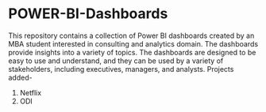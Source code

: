 # POWER-BI-Dashboards
This repository contains a collection of Power BI dashboards created by an MBA student interested in consulting and analytics domain. The dashboards provide insights into a variety of topics. The dashboards are designed to be easy to use and understand, and they can be used by a variety of stakeholders, including executives, managers, and analysts.
Projects added-
1. Netflix
2. ODI
